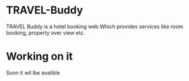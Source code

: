 # TRAVEL-Buddy
TRAVEL Buddy is a hotel booking web.Which provides services like room booking, property  over view etc.

# Working on it

Soon it wil lbe availble
